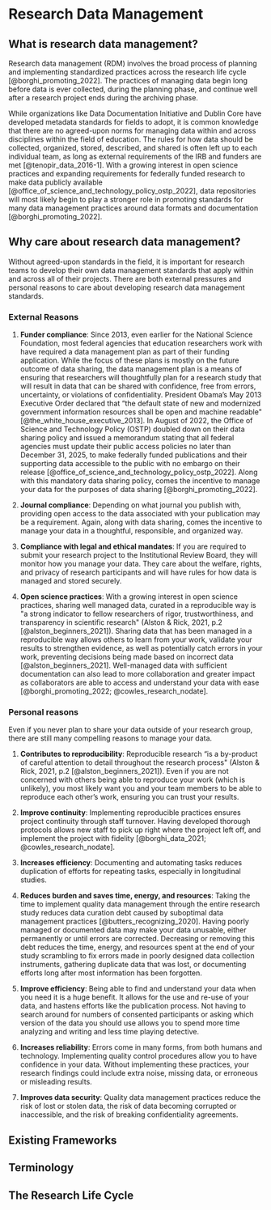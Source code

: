 # Research Data Management

## What is research data management?

Research data management (RDM) involves the broad process of planning and implementing standardized practices across the research life cycle [@borghi_promoting_2022]. The practices of managing data begin long before data is ever collected, during the planning phase, and continue well after a research project ends during the archiving phase. 

While organizations like Data Documentation Initiative and Dublin Core have developed metadata standards for fields to adopt, it is common knowledge that there are no agreed-upon norms for managing data within and across disciplines within the field of education. The rules for how data should be collected, organized, stored, described, and shared is often left up to each individual team, as long as external requirements of the IRB and funders are met [@tenopir_data_2016-1]. With a growing interest in open science practices and expanding requirements for federally funded research to make data publicly available [@office_of_science_and_technology_policy_ostp_2022], data repositories will most likely begin to play a stronger role in promoting standards for many data management practices around data formats and documentation [@borghi_promoting_2022].

## Why care about research data management?

Without agreed-upon standards in the field, it is important for research teams to develop their own data management standards that apply within and across all of their projects. There are both external pressures and personal reasons to care about developing research data management standards.

### External Reasons

1. **Funder compliance**: Since 2013, even earlier for the National Science Foundation, most federal agencies that education researchers work with have required a data management plan as part of their funding application. While the focus of these plans is mostly on the future outcome of data sharing, the data management plan is a means of ensuring that researchers will thoughtfully plan for a research study that will result in data that can be shared with confidence, free from errors, uncertainty, or violations of confidentiality. President Obama’s May 2013 Executive Order declared that “the default state of new and modernized government information resources shall be open and machine readable" [@the_white_house_executive_2013]. In August of 2022, the Office of Science and Technology Policy (OSTP) doubled down on their data sharing policy and issued a memorandum stating that all federal agencies must update their public access policies no later than December 31, 2025, to make federally funded publications and their supporting data accessible to the public with no embargo on their release [@office_of_science_and_technology_policy_ostp_2022]. Along with this mandatory data sharing policy, comes the incentive to manage your data for the purposes of data sharing [@borghi_promoting_2022].

1. **Journal compliance**: Depending on what journal you publish with, providing open access to the data associated with your publication may be a requirement. Again, along with data sharing, comes the incentive to manage your data in a thoughtful, responsible, and organized way.

1. **Compliance with legal and ethical mandates**: If you are required to submit your research project to the Institutional Review Board, they will monitor how you manage your data. They care about the welfare, rights, and privacy of research participants and will have rules for how data is managed and stored securely.

1. **Open science practices**: With a growing interest in open science practices, sharing well managed data, curated in a reproducible way is "a strong indicator to fellow researchers of rigor, trustworthiness, and transparency in scientific research" (Alston & Rick, 2021, p.2 [@alston_beginners_2021]). Sharing data that has been managed in a reproducible way allows others to learn from your work, validate your results to strengthen evidence, as well as potentially catch errors in your work, preventing decisions being made based on incorrect data [@alston_beginners_2021]. Well-managed data with sufficient documentation can also lead to more collaboration and greater impact as collaborators are able to access and understand your data with ease [@borghi_promoting_2022; @cowles_research_nodate].

### Personal reasons

Even if you never plan to share your data outside of your research group, there are still many compelling reasons to manage your data.

1. **Contributes to reproducibility**: Reproducible research “is a by-product of careful attention to detail throughout the research process" (Alston & Rick, 2021, p.2 [@alston_beginners_2021]). Even if you are not concerned with others being able to reproduce your work (which is unlikely), you most likely want you and your team members to be able to reproduce each other’s work, ensuring you can trust your results.

1. **Improve continuity**: Implementing reproducible practices ensures project continuity through staff turnover. Having developed thorough protocols allows new staff to pick up right where the project left off, and implement the project with fidelity [@borghi_data_2021; @cowles_research_nodate].

1. **Increases efficiency**: Documenting and automating tasks reduces duplication of efforts for repeating tasks, especially in longitudinal studies.

1. **Reduces burden and saves time, energy, and resources**: Taking the time to implement quality data management through the entire research study reduces data curation debt caused by suboptimal data management practices [@butters_recognizing_2020]. Having poorly managed or documented data may make your data unusable, either permanently or until errors are corrected. Decreasing or removing this debt reduces the time, energy, and resources spent at the end of your study scrambling to fix errors made in poorly designed data collection instruments, gathering duplicate data that was lost, or documenting efforts long after most information has been forgotten.

1. **Improve efficiency**: Being able to find and understand your data when you need it is a huge benefit. It allows for the use and re-use of your data, and hastens efforts like the publication process. Not having to search around for numbers of consented participants or asking which version of the data you should use allows you to spend more time analyzing and writing and less time playing detective.

1. **Increases reliability**: Errors come in many forms, from both humans and technology. Implementing quality control procedures allow you to have confidence in your data. Without implementing these practices, your research findings could include extra noise, missing data, or erroneous or misleading results.

1. **Improves data security**: Quality data management practices reduce the risk of lost or stolen data, the risk of data becoming corrupted or inaccessible, and the risk of breaking confidentiality agreements.

## Existing Frameworks


## Terminology


## The Research Life Cycle



